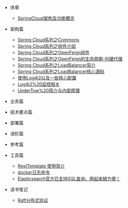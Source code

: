 <!-- 左侧目录 -->
* 序章
  * [SpringCloud架构及功能概览](architecture/Spring%20Cloud系列之组件介绍.md)
  
* 架构篇
  * [Spring Cloud系列之Commons](architecture/Spring%20Cloud系列之Commons.md)
  * [Spring Cloud系列之组件介绍](architecture/Spring%20Cloud系列之组件介绍.md)
  * [Spring Cloud系列之OpenFeign组件](architecture/Spring%20Cloud系列之OpenFeign组件.md)
  * [Spring Cloud系列之OpenFeign的生命周期-创建代理](architecture/Spring%20Cloud系列之OpenFeign的生命周期-创建代理.md)
  * [Spring Cloud系列之LoadBalancer简介](architecture/Spring%20Cloud系列之LoadBalancer简介.md)
  * [Spring Cloud系列之LoadBalancer核心源码](architecture/Spring%20Cloud系列之LoadBalancer核心源码.md)
  * [使用Log4j2以及一些核心配置](architecture/使用Log4j2以及一些核心配置.md)
  * [Log4j2%20监控相关](architecture/Log4j2%20监控相关.md)
  * [UnderTow%20简介与内部原理](architecture/UnderTow%20简介与内部原理.md)
  
* 业务篇
 
* 技术要点篇
  
* 部署篇
  
* 进阶篇
  
* 参考篇
  
* 工具篇
  * [RestTemplate 使用简介](tools/restTemplate.md)
  * [docker日志命令](tools/docker日志命令.md)
  * [Elasticsearch官方已支持SQL查询，用起来贼方便！](tools/Elasticsearch使用SQL查询.md)
* 读书笔记
  * [Raft分布式协议](notes/Raft分布式协议.md)